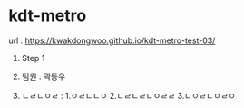 # kdt-metro
url : https://kwakdongwoo.github.io/kdt-metro-test-03/
1. Step 1



2. 팀원 : 
    곽동우 
3. ㄴㄹㄴㅇㄹ :
    1.ㅇㄹㄴㄴㅇ
    2.ㄴㄹㄴㄹㄴㅇㄹㄹ
    3.ㄴㅇㄹㄴㅇㄹㅇ



